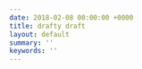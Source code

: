 ```yaml
---
date: 2018-02-08 00:00:00 +0000
title: drafty draft
layout: default
summary: ''
keywords: ''
---
```

